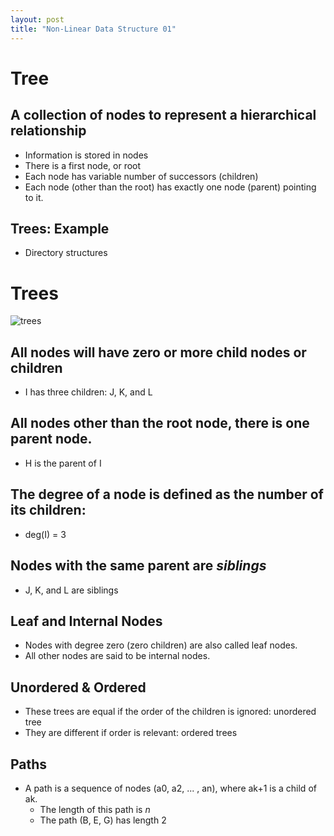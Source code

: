 ```yaml
---
layout: post
title: "Non-Linear Data Structure 01"
---
```

# Tree
## A collection of nodes to represent a hierarchical relationship
- Information is stored in nodes
- There is a first node, or root
- Each node has variable number of successors (children)
- Each node (other than the root) has exactly one node (parent) pointing to it.
## Trees: Example
- Directory structures
# Trees
![trees](tree.png)
## All nodes will have zero or more child nodes or children
- I has three children: J, K, and L
## All nodes other than the root node, there is one parent node.
- H is the parent of I
## The degree of a node is defined as the number of its children:
- deg(I) = 3
## Nodes with the same parent are _siblings_
- J, K, and L are siblings
## Leaf and Internal Nodes
- Nodes with degree zero (zero children) are also called leaf nodes.
- All other nodes are said to be internal nodes.
## Unordered & Ordered
- These trees are equal if the order of the children is ignored: unordered tree
- They are different if order is relevant: ordered trees
## Paths
- A path is a sequence of nodes (a0, a2, ... , an), where ak+1 is a child of ak.
  - The length of this path is _n_
  - The path (B, E, G) has length 2

